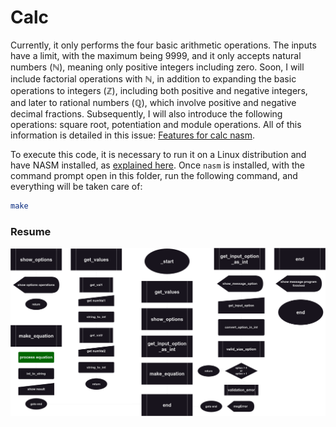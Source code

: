 # Calc

Currently, it only performs the four basic arithmetic operations. The inputs have a limit, with the maximum being 9999, and it only accepts natural numbers ($\mathbb{N}$), meaning only positive integers including zero. Soon, I will include factorial operations with $\mathbb{N}$, in addition to expanding the basic operations to integers ($\mathbb{Z}$), including both positive and negative integers, and later to rational numbers ($\mathbb{Q}$), which involve positive and negative decimal fractions. Subsequently, I will also introduce the following operations: square root, potentiation and module operations. All of this information is detailed in this issue: [Features for calc nasm](https://github.com/gulybyte/algorithms/issues/1).

To execute this code, it is necessary to run it on a Linux distribution and have NASM installed, as [explained here](/config/NASM.md). Once `nasm` is installed, with the command prompt open in this folder, run the following command, and everything will be taken care of:
```sh
make
```

### Resume

![cover calc nasm](/calc/nasm/static/cover.png)